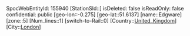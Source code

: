 ﻿---
location: [51.6137,-0.275]
type: Station
tags:
- geo/Station
- Europe/United_Kingdom/London

---
SpocWebEntityId: 155940
[StationSId::]
isDeleted: false
isReadOnly: false
confidential: public
[geo-lon::-0.275]
[geo-lat::51.6137]
[name::Edgware]
[zone::5]
[Num_lines::1]
[switch-to-Rail::0]
[Country::[United_Kingdom](geo/Continent/Europe/United_Kingdom.md)]
[City::[London](geo/Continent/Europe/United_Kingdom/London.md)]

